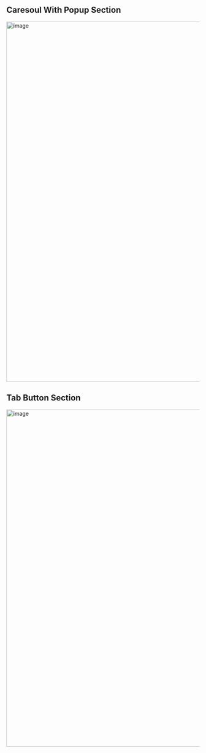 ## Caresoul With Popup Section 
<img width="1900" height="940" alt="image" src="https://github.com/user-attachments/assets/6e67a83a-a80e-4f5d-a9d7-59d9c85f14d6" />

## Tab Button Section
<img width="1424" height="880" alt="image" src="https://github.com/user-attachments/assets/93f36d02-c082-4967-8fbd-c42bd4119a93" />

